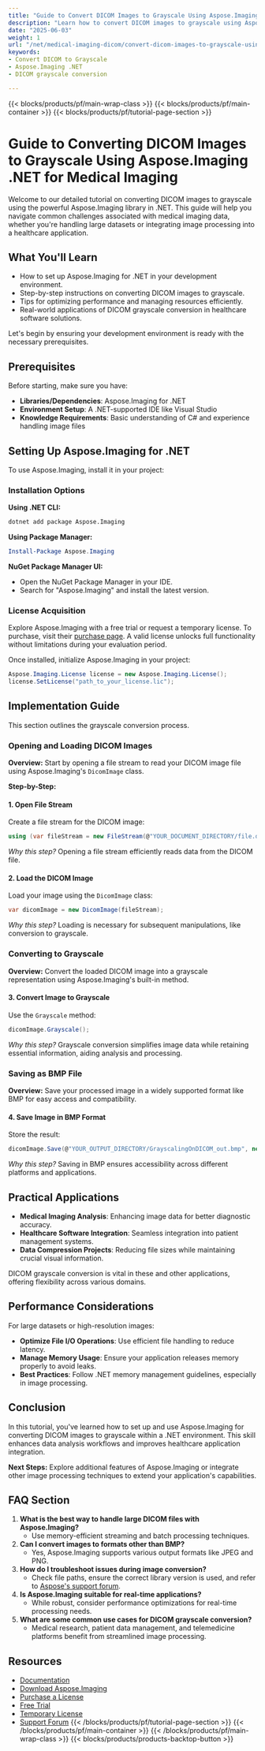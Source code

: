 ```yaml
---
title: "Guide to Convert DICOM Images to Grayscale Using Aspose.Imaging .NET for Medical Imaging"
description: "Learn how to convert DICOM images to grayscale using Aspose.Imaging in .NET with this comprehensive guide. Streamline your healthcare imaging workflows efficiently."
date: "2025-06-03"
weight: 1
url: "/net/medical-imaging-dicom/convert-dicom-images-to-grayscale-using-aspose-imaging-net/"
keywords:
- Convert DICOM to Grayscale
- Aspose.Imaging .NET
- DICOM grayscale conversion

---
```


{{< blocks/products/pf/main-wrap-class >}}
{{< blocks/products/pf/main-container >}}
{{< blocks/products/pf/tutorial-page-section >}}
# Guide to Converting DICOM Images to Grayscale Using Aspose.Imaging .NET for Medical Imaging

Welcome to our detailed tutorial on converting DICOM images to grayscale using the powerful Aspose.Imaging library in .NET. This guide will help you navigate common challenges associated with medical imaging data, whether you're handling large datasets or integrating image processing into a healthcare application.

## What You'll Learn
- How to set up Aspose.Imaging for .NET in your development environment.
- Step-by-step instructions on converting DICOM images to grayscale.
- Tips for optimizing performance and managing resources efficiently.
- Real-world applications of DICOM grayscale conversion in healthcare software solutions.

Let's begin by ensuring your development environment is ready with the necessary prerequisites.

## Prerequisites
Before starting, make sure you have:

- **Libraries/Dependencies**: Aspose.Imaging for .NET
- **Environment Setup**: A .NET-supported IDE like Visual Studio
- **Knowledge Requirements**: Basic understanding of C# and experience handling image files

## Setting Up Aspose.Imaging for .NET
To use Aspose.Imaging, install it in your project:

### Installation Options
**Using .NET CLI:**

```bash
dotnet add package Aspose.Imaging
```

**Using Package Manager:**

```powershell
Install-Package Aspose.Imaging
```

**NuGet Package Manager UI:**
- Open the NuGet Package Manager in your IDE.
- Search for "Aspose.Imaging" and install the latest version.

### License Acquisition
Explore Aspose.Imaging with a free trial or request a temporary license. To purchase, visit their [purchase page](https://purchase.aspose.com/buy). A valid license unlocks full functionality without limitations during your evaluation period.

Once installed, initialize Aspose.Imaging in your project:

```csharp
Aspose.Imaging.License license = new Aspose.Imaging.License();
license.SetLicense("path_to_your_license.lic");
```

## Implementation Guide
This section outlines the grayscale conversion process.

### Opening and Loading DICOM Images
**Overview:**
Start by opening a file stream to read your DICOM image file using Aspose.Imaging's `DicomImage` class.

**Step-by-Step:**

#### 1. Open File Stream
Create a file stream for the DICOM image:

```csharp
using (var fileStream = new FileStream(@"YOUR_DOCUMENT_DIRECTORY/file.dcm", FileMode.Open, FileAccess.Read))
```
*Why this step?*
Opening a file stream efficiently reads data from the DICOM file.

#### 2. Load the DICOM Image
Load your image using the `DicomImage` class:

```csharp
var dicomImage = new DicomImage(fileStream);
```
*Why this step?*
Loading is necessary for subsequent manipulations, like conversion to grayscale.

### Converting to Grayscale
**Overview:**
Convert the loaded DICOM image into a grayscale representation using Aspose.Imaging's built-in method.

#### 3. Convert Image to Grayscale
Use the `Grayscale` method:

```csharp
dicomImage.Grayscale();
```
*Why this step?*
Grayscale conversion simplifies image data while retaining essential information, aiding analysis and processing.

### Saving as BMP File
**Overview:**
Save your processed image in a widely supported format like BMP for easy access and compatibility.

#### 4. Save Image in BMP Format
Store the result:

```csharp
dicomImage.Save(@"YOUR_OUTPUT_DIRECTORY/GrayscalingOnDICOM_out.bmp", new BmpOptions());
```
*Why this step?*
Saving in BMP ensures accessibility across different platforms and applications.

## Practical Applications
- **Medical Imaging Analysis**: Enhancing image data for better diagnostic accuracy.
- **Healthcare Software Integration**: Seamless integration into patient management systems.
- **Data Compression Projects**: Reducing file sizes while maintaining crucial visual information.

DICOM grayscale conversion is vital in these and other applications, offering flexibility across various domains.

## Performance Considerations
For large datasets or high-resolution images:
- **Optimize File I/O Operations**: Use efficient file handling to reduce latency.
- **Manage Memory Usage**: Ensure your application releases memory properly to avoid leaks.
- **Best Practices**: Follow .NET memory management guidelines, especially in image processing.

## Conclusion
In this tutorial, you've learned how to set up and use Aspose.Imaging for converting DICOM images to grayscale within a .NET environment. This skill enhances data analysis workflows and improves healthcare application integration.

**Next Steps:**
Explore additional features of Aspose.Imaging or integrate other image processing techniques to extend your application's capabilities.

## FAQ Section
1. **What is the best way to handle large DICOM files with Aspose.Imaging?**
   - Use memory-efficient streaming and batch processing techniques.
2. **Can I convert images to formats other than BMP?**
   - Yes, Aspose.Imaging supports various output formats like JPEG and PNG.
3. **How do I troubleshoot issues during image conversion?**
   - Check file paths, ensure the correct library version is used, and refer to [Aspose's support forum](https://forum.aspose.com/c/imaging/10).
4. **Is Aspose.Imaging suitable for real-time applications?**
   - While robust, consider performance optimizations for real-time processing needs.
5. **What are some common use cases for DICOM grayscale conversion?**
   - Medical research, patient data management, and telemedicine platforms benefit from streamlined image processing.

## Resources
- [Documentation](https://reference.aspose.com/imaging/net/)
- [Download Aspose.Imaging](https://releases.aspose.com/imaging/net/)
- [Purchase a License](https://purchase.aspose.com/buy)
- [Free Trial](https://releases.aspose.com/imaging/net/)
- [Temporary License](https://purchase.aspose.com/temporary-license/)
- [Support Forum](https://forum.aspose.com/c/imaging/10)
{{< /blocks/products/pf/tutorial-page-section >}}
{{< /blocks/products/pf/main-container >}}
{{< /blocks/products/pf/main-wrap-class >}}
{{< blocks/products/products-backtop-button >}}